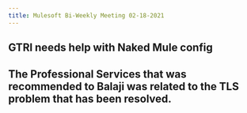 ```yaml
---
title: Mulesoft Bi-Weekly Meeting 02-18-2021
---
```


## GTRI needs help with Naked Mule config
## The Professional Services that was recommended to Balaji was related to the TLS problem that has been resolved.
##
